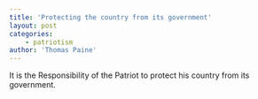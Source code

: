 ```yaml
---
title: 'Protecting the country from its government'
layout: post
categories:
    - patriotism
author: 'Thomas Paine'
---
```


It is the Responsibility of the Patriot to protect his country from its government.